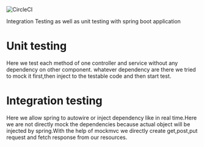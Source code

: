 ![CircleCI](https://img.shields.io/circleci/build/github/GirijaSankar61/MovieRatingWithUnitTest/master?token=799d33a3cef73bdab72f5c1e1cd577e9ab8703cf)

Integration Testing as well as unit testing with spring boot application

Unit testing
=============
Here we test each method of one controller and service without any dependency on other component.
whatever dependency are there we tried to mock it first,then inject to the testable code and then start test.

Integration testing
=============

Here we allow spring to autowire or inject dependency like in real time.Here we are not directly mock the dependencies because actual object will be injected by spring.With the help of mockmvc we directly create get,post,put request and fetch response from our resources.

